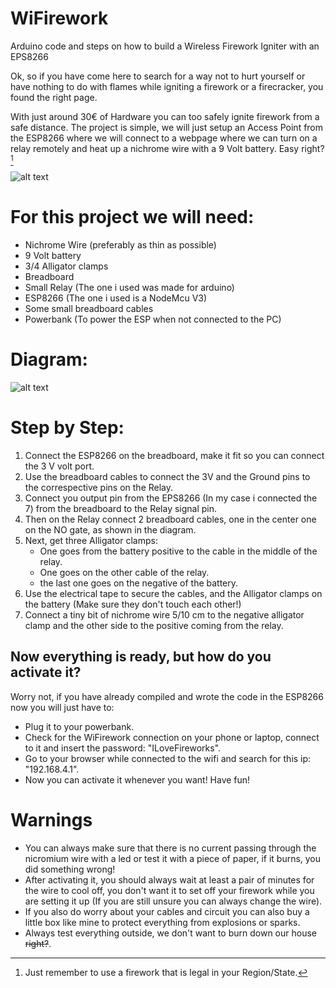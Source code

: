 # WiFirework
Arduino code and steps on how to build a Wireless Firework Igniter with an EPS8266

Ok, so if you have come here to search for a way not to hurt yourself or have nothing to do with flames while igniting a firework or a firecracker, you found the right page.

With just around 30€ of Hardware you can too safely ignite firework from a safe distance.
The project is simple, we will just setup an Access Point from the ESP8266 where we will connect to a webpage where we can turn on a relay remotely and heat up a nichrome wire with a 9 Volt battery. Easy right?[^1]

[^1]:Just remember to use a firework that is legal in your Region/State.

![alt text](https://images.pexels.com/photos/634694/pexels-photo-634694.jpeg?auto=compress&cs=tinysrgb&dpr=2&h=750&w=1260)

# __For this project we will need:__

- Nichrome Wire (preferably as thin as possible)
- 9 Volt battery
- 3/4 Alligator clamps
- Breadboard
- Small Relay (The one i used was made for arduino)
- ESP8266 (The one i used is a NodeMcu V3)
- Some small breadboard cables
- Powerbank (To power the ESP when not connected to the PC)

# __**Diagram:**__

![alt text](https://i.postimg.cc/VkhN7rdC/Wifi.png)

# __**Step by Step:**__

1. Connect the ESP8266 on the breadboard, make it fit so you can connect the 3 V volt port.
2. Use the breadboard cables to connect the 3V and the Ground pins to the correspective pins on the Relay.
3. Connect you output pin from the EPS8266 (In my case i connected the 7) from the breadboard to the Relay signal pin.
4. Then on the Relay connect 2 breadboard cables, one in the center one on the NO gate, as shown in the diagram.
5. Next, get three Alligator clamps:
     - One goes from the battery positive to the cable in the middle of the relay.
     - One goes on the other cable of the relay.
     - the last one goes on the negative of the battery.
6. Use the electrical tape to secure the cables, and the Alligator clamps on the battery (Make sure they don't touch each other!)
7. Connect a tiny bit of nichrome wire 5/10 cm to the negative alligator clamp and the other side to the positive coming from the relay.

## Now everything is ready, but how do you activate it?

Worry not, if you have already compiled and wrote the code in the ESP8266 now you will just have to:
- Plug it to your powerbank.
- Check for the WiFirework connection on your phone or laptop, connect to it and insert the password: "ILoveFireworks".
- Go to your browser while connected to the wifi and search for this ip: "192.168.4.1".
- Now you can activate it whenever you want! Have fun!

# __**Warnings**__

- You can always make sure that there is no current passing through the nicromium wire with a led or test it with a piece of paper, if it burns, you did something wrong!
- After activating it, you should always wait at least a pair of minutes for the wire to cool off, you don't want it to set off your firework while you are setting it up (If you are still unsure you can always change the wire).
- If you also do worry about your cables and circuit you can also buy a little box like mine to protect everything from explosions or sparks.
- Always test everything outside, we don't want to burn down our house ~~right?~~.
